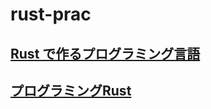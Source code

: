 # rust-prac

## [Rust で作るプログラミング言語](/creating_programming_languages/README.md)

## [プログラミングRust](/programing_rust/memo.md)